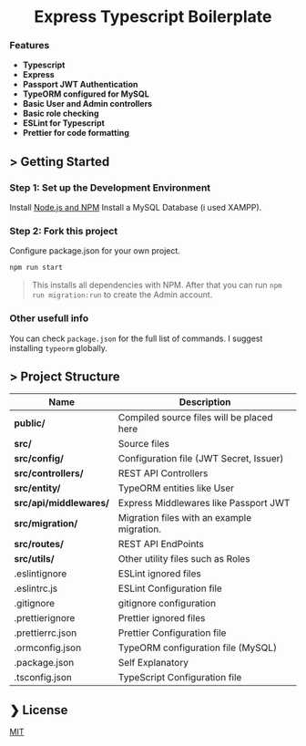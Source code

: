 <h1 align="center">Express Typescript Boilerplate</h1>

### Features

- **Typescript**
- **Express**
- **Passport JWT Authentication**
- **TypeORM configured for MySQL**
- **Basic User and Admin controllers**
- **Basic role checking**
- **ESLint for Typescript**
- **Prettier for code formatting**

## > Getting Started

### Step 1: Set up the Development Environment

Install [Node.js and NPM](https://nodejs.org/en/download/)
Install a MySQL Database (i used XAMPP).

### Step 2: Fork this project

Configure package.json for your own project.

```bash
npm run start
```

> This installs all dependencies with NPM. After that you can run `npm run migration:run` to create the Admin account.

### Other usefull info

You can check `package.json` for the full list of commands.
I suggest installing `typeorm` globally.

## > Project Structure

| Name                     | Description                                |
| ------------------------ | ------------------------------------------ |
| **public/**              | Compiled source files will be placed here  |
| **src/**                 | Source files                               |
| **src/config/**          | Configuration file (JWT Secret, Issuer)    |        |
| **src/controllers/**     | REST API Controllers                       |
| **src/entity/**          | TypeORM entities like User                 |
| **src/api/middlewares/** | Express Middlewares like Passport JWT      |
| **src/migration/**       | Migration files with an example migration. |
| **src/routes/**          | REST API EndPoints                         |
| **src/utils/**           | Other utility files such as Roles          |
| .eslintignore            | ESLint ignored files                       |
| .eslintrc.js             | ESLint Configuration file                  |
| .gitignore               | gitignore configuration                    |
| .prettierignore          | Prettier ignored files                     |
| .prettierrc.json         | Prettier Configuration file                |
| .ormconfig.json          | TypeORM configuration file (MySQL)         |
| .package.json            | Self Explanatory                           |
| .tsconfig.json           | TypeScript Configuration file              |

## ❯ License

[MIT](/LICENSE)